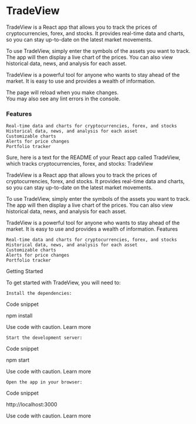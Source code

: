 # TradeView

TradeView is a React app that allows you to track the prices of cryptocurrencies, forex, and stocks. It provides real-time data and charts, so you can stay up-to-date on the latest market movements.

To use TradeView, simply enter the symbols of the assets you want to track. The app will then display a live chart of the prices. You can also view historical data, news, and analysis for each asset.

TradeView is a powerful tool for anyone who wants to stay ahead of the market. It is easy to use and provides a wealth of information.

The page will reload when you make changes.\
You may also see any lint errors in the console.

### Features


    Real-time data and charts for cryptocurrencies, forex, and stocks
    Historical data, news, and analysis for each asset
    Customizable charts
    Alerts for price changes
    Portfolio tracker


Sure, here is a text for the README of your React app called TradeView, which tracks cryptocurrencies, forex, and stocks:
TradeView

TradeView is a React app that allows you to track the prices of cryptocurrencies, forex, and stocks. It provides real-time data and charts, so you can stay up-to-date on the latest market movements.

To use TradeView, simply enter the symbols of the assets you want to track. The app will then display a live chart of the prices. You can also view historical data, news, and analysis for each asset.

TradeView is a powerful tool for anyone who wants to stay ahead of the market. It is easy to use and provides a wealth of information.
Features

    Real-time data and charts for cryptocurrencies, forex, and stocks
    Historical data, news, and analysis for each asset
    Customizable charts
    Alerts for price changes
    Portfolio tracker

Getting Started

To get started with TradeView, you will need to:

    Install the dependencies:

Code snippet

npm install

Use code with caution. Learn more

    Start the development server:

Code snippet

npm start

Use code with caution. Learn more

    Open the app in your browser:

Code snippet

http://localhost:3000

Use code with caution. Learn more
